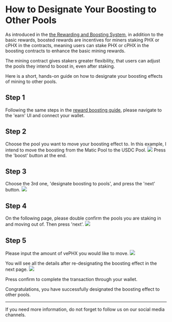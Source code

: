 # How to Designate Your Boosting to Other Pools

As introduced in the  [the Rewarding and Boosting System](https://docs.phx.finance/mining/mining/),  in addition to the basic rewards, boosted rewards are incentives for miners staking PHX or cPHX in the contracts, meaning users can stake PHX or cPHX in the boosting contracts to enhance the basic mining rewards.

The mining contract gives stakers greater flexibility, that users can adjust the pools they intend to boost in, even after staking.

Here is a short, hands-on guide on how to designate your boosting effects of mining to other pools.
## Step 1
Following the same steps in the [reward boosting guide](https://docs.phx.finance/howto/boost/), please navigate to the 'earn' UI and connect your wallet.
## Step 2
Choose the pool you want to move your boosting effect to. In this example, I intend to move the boosting from the Matic Pool to the USDC Pool.
![](https://z3.ax1x.com/2021/09/01/h0lSYt.png)
Press the 'boost' button at the end.
## Step 3
Choose the 3rd one, 'designate boosting to pools', and press the 'next' button.
![](https://z3.ax1x.com/2021/09/01/h0G6r8.png)
## Step 4
On the following page, please double confirm the pools you are staking in and moving out of. Then press 'next'.
![](https://z3.ax1x.com/2021/09/01/h0JkIH.png)
## Step 5
Please input the amount of vePHX you would like to move.
![](https://z3.ax1x.com/2021/09/01/h0Y80O.png)

You will see all the details after re-designating the boosting effect in the next page. 
![](https://z3.ax1x.com/2021/09/01/h0YO3R.png)

Press confirm to complete the transaction through your wallet.

Congratulations, you have successfully designated the boosting effect to other pools.

----------

If you need more information, do not forget to follow us on our social media channels.
